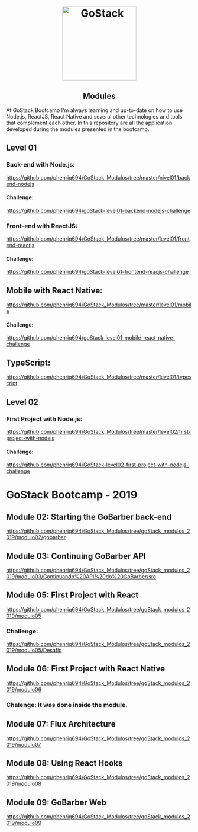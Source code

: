 <h1 align="center">
    <img alt="GoStack" src="https://rocketseat-cdn.s3-sa-east-1.amazonaws.com/bootcamp-header.png" width="200px" />
</h1>

<h2 align="center">
  Modules
</h2>

At GoStack Bootcamp I'm always learning and up-to-date on how to use Node.js, ReactJS, React Native and several other technologies and tools that complement each other. 
In this repository are all the application developed during the modules presented in the bootcamp. 

## Level 01
### Back-end with Node.js:
https://github.com/phenriq694/GoStack_Modulos/tree/master/nivel01/backend-nodejs

#### Challenge: 
https://github.com/phenriq694/goStack-level01-backend-nodejs-challenge

### Front-end with ReactJS: 
https://github.com/phenriq694/GoStack_Modulos/tree/master/level01/frontend-reactjs

#### Challenge: 
https://github.com/phenriq694/goStack-level01-frontend-reacjs-challenge

## Mobile with React Native:
https://github.com/phenriq694/GoStack_Modulos/tree/master/level01/mobile

#### Challenge:
https://github.com/phenriq694/goStack-level01-mobile-react-native-challenge

## TypeScript:
https://github.com/phenriq694/GoStack_Modulos/tree/master/level01/typescript

## Level 02
### First Project with Node.js:
https://github.com/phenriq694/GoStack_Modulos/tree/master/level02/first-project-with-nodejs

#### Challenge: 
https://github.com/phenriq694/GoStack-level02-first-project-with-nodejs-challenge

# GoStack Bootcamp - 2019

## Module 02: Starting the GoBarber back-end 
https://github.com/phenriq694/GoStack_Modulos/tree/goStack_modulos_2019/modulo02/gobarber

## Module 03: Continuing GoBarber API 
https://github.com/phenriq694/GoStack_Modulos/tree/goStack_modulos_2019/modulo03/Continuando%20API%20do%20GoBarber/src

## Module 05: First Project with React
https://github.com/phenriq694/GoStack_Modulos/tree/goStack_modulos_2019/modulo05

### Challenge:
https://github.com/phenriq694/GoStack_Modulos/tree/goStack_modulos_2019/modulo05/Desafio

## Module 06: First Project with React Native
https://github.com/phenriq694/GoStack_Modulos/tree/goStack_modulos_2019/modulo06

### Chalenge: It was done inside the module.

## Module 07: Flux Architecture
https://github.com/phenriq694/GoStack_Modulos/tree/goStack_modulos_2019/modulo07

## Module 08: Using React Hooks
https://github.com/phenriq694/GoStack_Modulos/tree/goStack_modulos_2019/modulo08

## Module 09: GoBarber Web
https://github.com/phenriq694/GoStack_Modulos/tree/goStack_modulos_2019/modulo09

